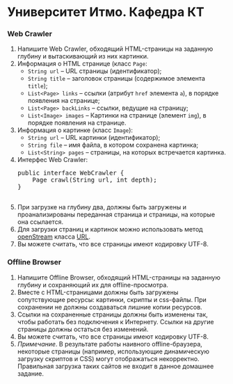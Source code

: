 # Университет Итмо. Кафедра КТ
<h3 id="homework-9">Web Crawler</h3><ol><li>
            Напишите Web Crawler, обходящий HTML-страницы
            на заданную глубину и вытаскивающий
            из них картинки.
        </li><li>
            Информация о HTML странице (класс <code>Page</code>:
            <ul><li><code>String url</code> &ndash;
                    URL страницы (идентификатор);
                </li><li><code>String title</code> &ndash;
                    заголовок страницы
                    (содержимое элемента <code>title</code>);
                </li><li><code>List&lt;Page&gt; links</code> &ndash;
                    ссылки (атрибут <code>href</code> элемента <code>a</code>),
                    в порядке появления на странице;
                </li><li><code>List&lt;Page&gt; backLinks</code> &ndash;
                    ссылки, ведущие на страницу;
                </li><li><code>List&lt;Image&gt; images</code> &ndash;
                    Картинки на странице (элемент <code>img</code>),
                    в порядке появления на странице.
                </li></ul></li><li>
            Информация о картинке (класс <code>Image</code>):
            <ul><li><code>String url</code> &ndash;
                    URL картинки (идентификатор);
                </li><li><code>String file</code> &ndash;
                    имя файла, в котором сохранена картинка;
                </li><li><code>List&lt;String&gt; pages</code> &ndash;
                    страницы, на которых встречается картинка.
                </li></ul></li><li>
            Интерфес Web Crawler:
            <pre>
public interface WebCrawler {
    Page crawl(String url, int depth);
}
            </pre></li><li>
            При загрузке на глубину два, должны быть загружены
            и проанализированы  переданная страница и
            страницы, на которые она ссылается.
        </li><li>
            Для загрузки страниц и картинок можно использовать
            метод <a href="https://docs.oracle.com/javase/8/docs/api/java/net/URL.html#openStream--">openStream</a>
            класса <a href="https://docs.oracle.com/javase/8/docs/api/java/net/URL.html">URL</a>.
        </li><li>
            Вы можете считать, что все страницы имеют кодировку UTF-8.
        </li></ol><h3 id="homework-10">Offline Browser</h3><ol><li>
            Напишите Offline Browser, обходящий HTML-страницы
            на заданную глубину и сохраняющий их для
            offline-просмотра.
        </li><li>
            Вместе с HTML-страницами должны быть загружены
            сопутствующие ресурсы:  картинки, скрипты и css-файлы.
            При сохранении не должны создаваться лишние
            копии ресурсов.
        </li><li>
            Ссылки на сохраненные страницы должны быть  изменены так,
            чтобы работать без подключения к Интернету.
            Ссылки на другие страницы должны остаться без изменений.
        </li><li>
            Вы можете считать, что все страницы имеют кодировку UTF-8.
        </li><li><em>Примечание</em>.
            В результате работы наивного offline-браузера, некоторые
            страницы (например, использующие динамическую загрузку
            скриптов и CSS) могут отображаться некорректно.
            Правильная загрузка таких сайтов не входит в
            данное домашнее задание.
